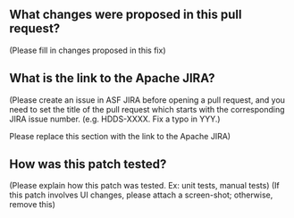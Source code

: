 ## What changes were proposed in this pull request?

(Please fill in changes proposed in this fix)

## What is the link to the Apache JIRA?

(Please create an issue in ASF JIRA before opening a pull request,
and you need to set the title of the pull request which starts with
the corresponding JIRA issue number. (e.g. HDDS-XXXX. Fix a typo in YYY.)

Please replace this section with the link to the Apache JIRA)

## How was this patch tested?

(Please explain how this patch was tested. Ex: unit tests, manual tests)
(If this patch involves UI changes, please attach a screen-shot; otherwise, remove this)
